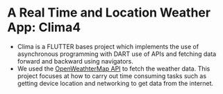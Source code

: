 # A Real Time and Location Weather App: Clima4
- Clima is a FLUTTER bases project which implements the use of asynchronous programming with DART use of APIs and fetching data forward and backward using navigators.
- We used the [OpenWeathterMap API](https://openweathermap.org/api) to fetch the weather data.
This project focuses at how to carry out time consuming tasks such as getting device location and networking to get data from the internet.
